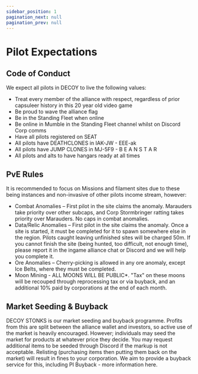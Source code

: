 ```yaml
---
sidebar_position: 1
pagination_next: null
pagination_prev: null
---
```


# Pilot Expectations

## Code of Conduct
We expect all pilots in DECOY to live the following values:
- Treat every member of the alliance with respect, regardless of prior capsuleer history in this 20 year old video game
- Be proud to wave the alliance flag
- Be in the Standing Fleet when online
- Be online in Mumble in the Standing Fleet channel whilst on Discord Corp comms
- Have all pilots registered on SEAT
- All pilots have DEATHCLONES in IAK-JW - EEE-ak
- All pilots have JUMP CLONES in MJ-5F9 - B E A N S T A R
- All pilots and alts to have hangars ready at all times

## PvE Rules
lt is recommended to focus on Missions and filament sites due to these being instances and non-invasive of other pilots income stream, however:
- Combat Anomalies – First pilot in the site claims the anomaly. Marauders take priority over other subcaps, and Corp Stormbringer ratting takes priority over Marauders. No caps in combat anomalies.
- Data/Relic Anomalies – First pilot in the site claims the anomaly. Once a site is started, it must be completed for it to spawn somewhere else in the region. Pilots caught leaving unfinished sites will be charged 50m. If you cannot finish the site (being hunted, too difficult, not enough time), please report it in the ingame alliance chat or Discord and we will help you complete it.
- Ore Anomalies – Cherry-picking is allowed in any ore anomaly, except Ice Belts, where they must be completed.
- Moon Mining - ALL MOONS WILL BE PUBLIC*.  "Tax" on these moons will be recouped through reprocessing tax or via buyback, and an additional 10% paid by corporations at the end of each month.

## Market Seeding & Buyback
DECOY STONKS is our market seeding and buyback programme. Profits from this are split between the alliance wallet and investors, so active use of the market is heavily encouraged.
However; individuals may seed the market for products at whatever price they decide. You may request additional items to be seeded through Discord if the markup is not acceptable.
Relisting (purchasing items then putting them back on the market) will result in fines to your corporation.
We aim to provide a buyback service for this, including PI Buyback - more information here.